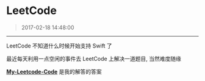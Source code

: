 # LeetCode
> 2017-02-18 14:48:00 

---

LeetCode 不知道什么时候开始支持 Swift 了

最近每天利用一点空闲的事件去 LeetCode 上解决一道题目, 当然难度随缘

[**My-Leetcode-Code**](https://github.com/TBXark/My-Leetcode-Code)  是我的解答的答案
